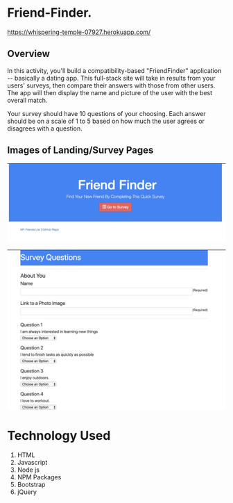 # Friend-Finder. 
https://whispering-temple-07927.herokuapp.com/

## Overview
In this activity, you'll build a compatibility-based "FriendFinder" application -- basically a dating app. This full-stack site will take in results from your users' surveys, then compare their answers with those from other users. The app will then display the name and picture of the user with the best overall match.

Your survey should have 10 questions of your choosing. Each answer should be on a scale of 1 to 5 based on how much the user agrees or disagrees with a question.

## Images of Landing/Survey Pages
![](img/FFimg2.png)


![](img/FFimg.png)


# Technology Used
1. HTML
2. Javascript
3. Node js
4. NPM Packages
5. Bootstrap
6. jQuery
